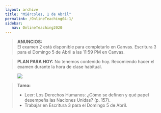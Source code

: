 ```yaml
---
layout: archive
title: "Miércoles, 1 de Abril"
permalink: /OnlineTeaching04-1/
sidebar:
   nav: OnlineTeaching2020
---
```


> **ANUNCIOS:**  
> El examen 2 está disponible para completarlo en Canvas.
> Escritura 3 para el Domingo 5 de Abril a las 11:59 PM en Canvas.

> **PLAN PARA HOY:**
> No tenemos contenido hoy. Recomiendo hacer el examen durante la hora de clase habitual.

<figure style="width: 300px" class="align-right">
    <a href="https://sarroniz.github.io/S-280/images/meme-8.jpg"><img src="https://sarroniz.github.io/S-280/images/meme-8.jpg"></a>
</figure>

> **Tarea:**
> - Leer: Los Derechos Humanos: ¿Cómo se definen y qué papel desempeña las Naciones Unidas? (p. 157).
> - Trabajar en Escritura 3 para el Domingo 5 de Abril.
